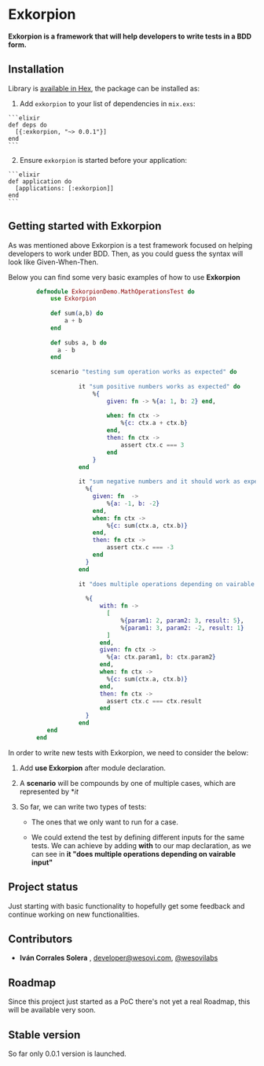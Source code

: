 # Exkorpion

**Exkorpion is a framework that will help developers to write tests in a BDD form.**

## Installation

Library is [available in Hex](http://hexdocs.pm/exkorpion), the package can be installed as:

  1. Add `exkorpion` to your list of dependencies in `mix.exs`:

    ```elixir
    def deps do
      [{:exkorpion, "~> 0.0.1"}]
    end
    ```

  2. Ensure `exkorpion` is started before your application:

    ```elixir
    def application do
      [applications: [:exkorpion]]
    end
    ```

## Getting started with Exkorpion

As was mentioned above Exkorpion is a test framework focused on helping developers to work under BDD.  Then, as you could guess the syntax
will look like Given-When-Then.  

Below you can find some very basic examples of how to use  **Exkorpion**


```elixir
        defmodule ExkorpionDemo.MathOperationsTest do
            use Exkorpion
        
            def sum(a,b) do
                a + b
            end
        
            def subs a, b do
              a - b
            end
            
            scenario "testing sum operation works as expected" do
            
                    it "sum positive numbers works as expected" do
                        %{
                            given: fn -> %{a: 1, b: 2} end,
            
                            when: fn ctx ->
                                %{c: ctx.a + ctx.b}
                            end,
                            then: fn ctx ->
                                assert ctx.c === 3
                            end
                        }
                    end
            
                    it "sum negative numbers and it should work as expected" do
                      %{
                        given: fn  ->
                            %{a: -1, b: -2}
                        end,
                        when: fn ctx ->
                            %{c: sum(ctx.a, ctx.b)}
                        end,
                        then: fn ctx ->
                            assert ctx.c === -3
                        end
                      }
                    end
            
                    it "does multiple operations depending on vairable input" do
            
                      %{
                          with: fn ->
                            [
                                %{param1: 2, param2: 3, result: 5},
                                %{param1: 3, param2: -2, result: 1}
                            ]
                          end,
                          given: fn ctx ->
                            %{a: ctx.param1, b: ctx.param2}
                          end,
                          when: fn ctx ->
                            %{c: sum(ctx.a, ctx.b)}
                          end,
                          then: fn ctx ->
                            assert ctx.c === ctx.result
                          end
                      }
                    end
           end
        end
```
   
    
In order to write new tests with Exkorpion, we need to consider the below:
    
1. Add **use Exkorpion** after module declaration.

2. A **scenario** will be compounds by one of multiple cases, which are represented by **it*

3. So far, we can write two types of tests: 
    
    - The ones that we only want to run for a case.
    
    - We could extend the test by defining different inputs for the same tests. We can achieve by adding **with** to our map declaration, as we can see in
    **it "does multiple operations depending on vairable input"**
    
    
## Project status

Just starting with basic functionality to hopefully get some feedback and continue working on new functionalities.
    

## Contributors

- **Iván Corrales Solera** , <developer@wesovi.com>, [@wesovilabs](https://www.twitter.com/wesovilabs)

## Roadmap

Since this project just started as a PoC  there's not yet a real Roadmap,  this will be available very soon.

## Stable version

So far only 0.0.1 version is launched. 